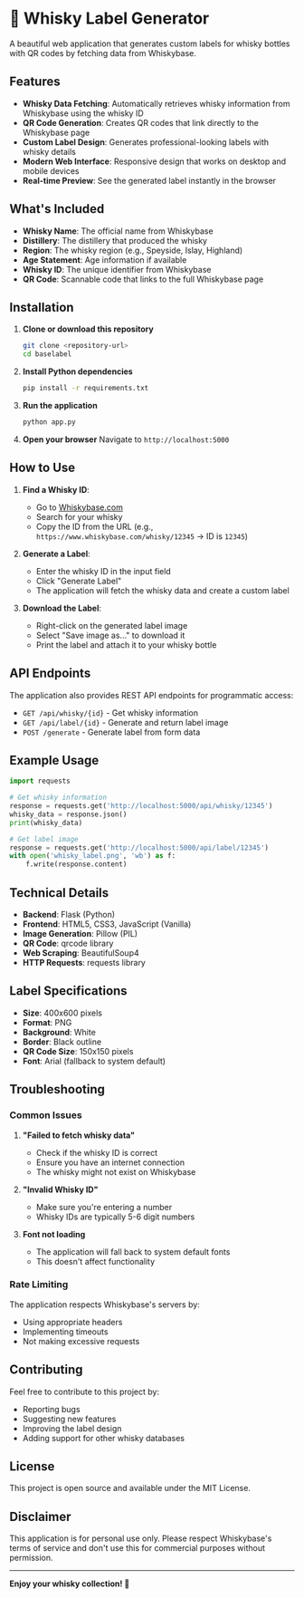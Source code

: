 # 🥃 Whisky Label Generator

A beautiful web application that generates custom labels for whisky bottles with QR codes by fetching data from Whiskybase.

## Features

- **Whisky Data Fetching**: Automatically retrieves whisky information from Whiskybase using the whisky ID
- **QR Code Generation**: Creates QR codes that link directly to the Whiskybase page
- **Custom Label Design**: Generates professional-looking labels with whisky details
- **Modern Web Interface**: Responsive design that works on desktop and mobile devices
- **Real-time Preview**: See the generated label instantly in the browser

## What's Included

- **Whisky Name**: The official name from Whiskybase
- **Distillery**: The distillery that produced the whisky
- **Region**: The whisky region (e.g., Speyside, Islay, Highland)
- **Age Statement**: Age information if available
- **Whisky ID**: The unique identifier from Whiskybase
- **QR Code**: Scannable code that links to the full Whiskybase page

## Installation

1. **Clone or download this repository**
   ```bash
   git clone <repository-url>
   cd baselabel
   ```

2. **Install Python dependencies**
   ```bash
   pip install -r requirements.txt
   ```

3. **Run the application**
   ```bash
   python app.py
   ```

4. **Open your browser**
   Navigate to `http://localhost:5000`

## How to Use

1. **Find a Whisky ID**: 
   - Go to [Whiskybase.com](https://www.whiskybase.com)
   - Search for your whisky
   - Copy the ID from the URL (e.g., `https://www.whiskybase.com/whisky/12345` → ID is `12345`)

2. **Generate a Label**:
   - Enter the whisky ID in the input field
   - Click "Generate Label"
   - The application will fetch the whisky data and create a custom label

3. **Download the Label**:
   - Right-click on the generated label image
   - Select "Save image as..." to download it
   - Print the label and attach it to your whisky bottle

## API Endpoints

The application also provides REST API endpoints for programmatic access:

- `GET /api/whisky/{id}` - Get whisky information
- `GET /api/label/{id}` - Generate and return label image
- `POST /generate` - Generate label from form data

## Example Usage

```python
import requests

# Get whisky information
response = requests.get('http://localhost:5000/api/whisky/12345')
whisky_data = response.json()
print(whisky_data)

# Get label image
response = requests.get('http://localhost:5000/api/label/12345')
with open('whisky_label.png', 'wb') as f:
    f.write(response.content)
```

## Technical Details

- **Backend**: Flask (Python)
- **Frontend**: HTML5, CSS3, JavaScript (Vanilla)
- **Image Generation**: Pillow (PIL)
- **QR Code**: qrcode library
- **Web Scraping**: BeautifulSoup4
- **HTTP Requests**: requests library

## Label Specifications

- **Size**: 400x600 pixels
- **Format**: PNG
- **Background**: White
- **Border**: Black outline
- **QR Code Size**: 150x150 pixels
- **Font**: Arial (fallback to system default)

## Troubleshooting

### Common Issues

1. **"Failed to fetch whisky data"**
   - Check if the whisky ID is correct
   - Ensure you have an internet connection
   - The whisky might not exist on Whiskybase

2. **"Invalid Whisky ID"**
   - Make sure you're entering a number
   - Whisky IDs are typically 5-6 digit numbers

3. **Font not loading**
   - The application will fall back to system default fonts
   - This doesn't affect functionality

### Rate Limiting

The application respects Whiskybase's servers by:
- Using appropriate headers
- Implementing timeouts
- Not making excessive requests

## Contributing

Feel free to contribute to this project by:
- Reporting bugs
- Suggesting new features
- Improving the label design
- Adding support for other whisky databases

## License

This project is open source and available under the MIT License.

## Disclaimer

This application is for personal use only. Please respect Whiskybase's terms of service and don't use this for commercial purposes without permission.

---

**Enjoy your whisky collection! 🥃**
